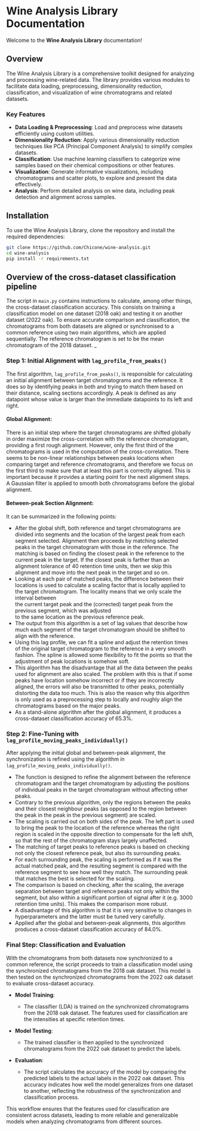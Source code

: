 # Wine Analysis Library Documentation

Welcome to the **Wine Analysis Library** documentation!

## Overview

The Wine Analysis Library is a comprehensive toolkit designed for analyzing and processing wine-related data. 
The library provides various modules to facilitate data loading, preprocessing, dimensionality reduction, 
classification, and visualization of wine chromatograms and related datasets.

### Key Features

- **Data Loading & Preprocessing**: Load and preprocess wine datasets efficiently using custom utilities.
- **Dimensionality Reduction**: Apply various dimensionality reduction techniques like PCA (Principal Component Analysis) to simplify complex datasets.
- **Classification**: Use machine learning classifiers to categorize wine samples based on their chemical compositions or other features.
- **Visualization**: Generate informative visualizations, including chromatograms and scatter plots, to explore and present the data effectively.
- **Analysis**: Perform detailed analysis on wine data, including peak detection and alignment across samples.

## Installation

To use the Wine Analysis Library, clone the repository and install the required dependencies:

```bash
git clone https://github.com/Chicone/wine-analysis.git
cd wine-analysis
pip install -r requirements.txt
```


## Overview of the cross-dataset classification pipeline 

The script in `main.py` contains instructions to calculate, among other things, the cross-dataset classification accuracy. 
This consists on training a classification model on one dataset (2018 oak) and testing it on another dataset (2022 oak). 
To ensure accurate comparison and classification, the chromatograms from both datasets are aligned or synchronised to a
common reference using two main algorithms, which are applied sequentially. The reference chromatogram is set to be the
mean chromatogram of the 2018 dataset.
_
### Step 1: Initial Alignment with `lag_profile_from_peaks()`

The first algorithm, `lag_profile_from_peaks()`, is responsible for calculating an initial alignment between target
 chromatograms and the reference. It does so by identifying peaks in both and trying to match them based on their 
distance, scaling sections accordingly. A peak is defined as any datapoint whose value is larger than the immediate 
datapoints to its left and right.
  
#### Global Alignment: 
There is an initial step where the target chromatograms are shifted globally in order maximize the cross-correlation 
with the reference chromatogram, providing a first rough alignment.  However, only the first third of the chromatograms 
is used in the computation of the cross-correlation. There seems to be non-linear relationships between peaks locations 
when comparing target and  reference chromatograms, and therefore  we focus on the first third to make sure 
that at least this part is correctly aligned. This is important because it provides a starting point for the 
next alignment steps. A Gaussian filter is applied to smooth both chromatograms before the global alignment. 

#### Between-peak Section Alignment: 
It can be summarized in the following points:
- After the global shift, both reference and target chromatograms are divided into segments and the location of the 
largest peak from each segment selected. Alignment then proceeds by matching selected peaks in the target chromatogram 
 with those in the reference. The matching is based on finding the closest peak in the reference to the current peak 
 in the target. If the closest peak is farther than an alignment tolerance of 40 retention time units, then we skip this 
 alignment  and move into the next peak in the target and so on. 
- Looking at each pair of matched peaks, the difference between their locations is used to calculate a scaling factor 
that is locally applied to the target chromatogram. The locality means that we only scale the interval between  
the current target peak and the (corrected) target peak from the previous segment, which was adjusted    
to the same location as the previous reference peak. 
- The output from this algorithm is a set of lag values that describe how much each segment of the target chromatogram 
 should be shifted to align with the reference.
- Using this lag profile, we can fit a spline and adjust the retention times of the original target chromatogram to 
  the reference in a very smooth fashion. The spline is allowed some flexibility to fit the points so that the 
  adjustment of peak locations is somehow soft.  
- This algorithm has the disadvantage that all the data between the peaks used for alignment are also scaled. 
  The problem with this is that if some peaks have location somehow incorrect or if they are incorrectly aligned, the 
 errors will also be transmitted to other peaks, potentially distorting the data too much. This is also the reason why 
this algorithm is only used as a preprocessing step to locally and roughly align the chromatograms based on the major peaks.
- As a stand-alone algorithm after the global alignment, it produces a cross-dataset classification accuracy of 65.3%.

### Step 2: Fine-Tuning with `lag_profile_moving_peaks_individually()`

After applying the initial global and between-peak alignment, the synchronization is refined using the algorithm in 
`lag_profile_moving_peaks_individually()`.
 - The function is designed to refine the alignment between the reference chromatogram and the target chromatogram by 
    adjusting the positions of individual peaks in the target chromatogram without affecting other peaks. 
 - Contrary to the previous algorithm, only the regions between the peaks and their closest neighbour peaks (as 
    opposed to the region between the peak in the peak in the previous segment) are scaled. 
 - The scaling is carried out on both sides of the peak. The left part is used to bring the peak to the location of the 
    reference whereas the right region is scaled in the opposite direction to compensate for the left shift, so that the 
  rest of the chromatogram stays largely unaffected.
 - The matching of target peaks to reference peaks is based on checking not only the closest reference peak, but 
 also its surrounding peaks. 
 - For each surrounding peak, the scaling is performed as if it was the actual matched peak, and the resulting segment 
   is compared with the reference segment to see how well they match. The surrounding peak that matches the best is
   selected for the scaling.
 - The comparison is based on checking, after the scaling, the average separation between target and reference peaks 
   not only within the segment, but also within a significant portion of signal after it (e.g. 3000 retention time units). 
   This makes the comparison more robust.
 - A disadvantage of this algorithm is that it is very sensitive to changes in hyperparameters and the latter must be
   tuned very carefully.
 - Applied after the global and between-peak alignments, this algorithm produces a cross-dataset classification accuracy 
   of 84.0%.

### Final Step: Classification and Evaluation

With the chromatograms from both datasets now synchronized to a common reference, the script proceeds to train a 
classification model using the synchronized chromatograms from the 2018 oak dataset. This model is then tested on the 
synchronized chromatograms from the 2022 oak dataset to evaluate cross-dataset accuracy.

- **Model Training**:
  - The classifier (LDA) is trained on the synchronized chromatograms from the 2018 oak dataset. The features used for 
  classification are the intensities at specific retention times.

- **Model Testing**:
  - The trained classifier is then applied to the synchronized chromatograms from the 2022 oak dataset to predict the 
  labels.

- **Evaluation**:
  - The script calculates the accuracy of the model by comparing the predicted labels to the actual labels in the 2022 
  oak dataset. This accuracy indicates how well the model generalizes from one dataset to another, reflecting the 
  robustness of the synchronization and classification process.

This workflow ensures that the features used for classification are consistent across datasets, leading to more reliable
and generalizable models when analyzing chromatograms from different sources.
